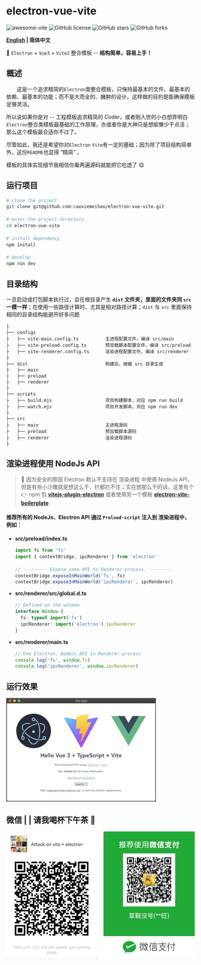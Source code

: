 # electron-vue-vite

![awesome-vite](https://camo.githubusercontent.com/abb97269de2982c379cbc128bba93ba724d8822bfbe082737772bd4feb59cb54/68747470733a2f2f63646e2e7261776769742e636f6d2f73696e647265736f726875732f617765736f6d652f643733303566333864323966656437386661383536353265336136336531353464643865383832392f6d656469612f62616467652e737667)
![GitHub license](https://img.shields.io/github/license/caoxiemeihao/electron-vue-vite?style=flat)
![GitHub stars](https://img.shields.io/github/stars/caoxiemeihao/electron-vue-vite?color=fa6470&style=flat)
![GitHub forks](https://img.shields.io/github/forks/caoxiemeihao/electron-vue-vite?style=flat)


**[English](README.md) | 简体中文**

🥳 `Electron` + `Vue3` + `Vite2` 整合模板 -- **结构简单，容易上手！**

## 概述

&emsp;&emsp;这是一个追求精简的`Electron`类整合模板，只保持最基本的文件、最基本的依赖、最基本的功能；而不是大而全的、臃肿的设计。这样做的目的是能确保模板足够灵活。

所以说如果你是对 -- 工程模板追求精简的 Coder，或者刚入世的小白想弄明白`Electron`整合类模板最基础的工作原理，亦或者你是大神只是想偷懒少干点活；那么这个模板最合适你不过了。

尽管如此，我还是希望你对`Electron` `Vite`有一定的基础；因为除了项目结构简单外，这份`README`也显得 “精简” 。

模板的具体实现细节我相信你看两遍源码就能把它吃透了 😋

## 运行项目

  ```bash
  # clone the project
  git clone git@github.com:caoxiemeihao/electron-vue-vite.git

  # enter the project directory
  cd electron-vue-vite

  # install dependency
  npm install

  # develop
  npm run dev
  ```

## 目录结构

一旦启动或打包脚本执行过，会在根目录产生 **`dist` 文件夹，里面的文件夹同 `src` 一模一样**；在使用一些路径计算时，尤其是相对路径计算；`dist` 与 `src` 里面保持相同的目录结构能避开好多问题

```tree
├
├── configs
├   ├── vite-main.config.ts          主进程配置文件，编译 src/main
├   ├── vite-preload.config.ts       预加载脚本配置文件，编译 src/preload
├   ├── vite-renderer.config.ts      渲染进程配置文件，编译 src/renderer
├
├── dist                             构建后，根据 src 目录生成
├   ├── main
├   ├── preload
├   ├── renderer
├
├── scripts
├   ├── build.mjs                    项目构建脚本，对应 npm run build
├   ├── watch.mjs                    项目开发脚本，对应 npm run dev
├
├── src
├   ├── main                         主进程源码
├   ├── preload                      预加载脚本源码
├   ├── renderer                     渲染进程源码
├
```

## 渲染进程使用 NodeJs API

> 🚧 因为安全的原因 Electron 默认不支持在 渲染进程 中使用 NodeJs API，但是有些小沙雕就是想这么干，拦都拦不住；实在想那么干的话，这里有个 👉 npm 包 **[vitejs-plugin-electron](https://www.npmjs.com/package/vitejs-plugin-electron)** 或者使用另一个模板 **[electron-vite-boilerplate](https://github.com/caoxiemeihao/electron-vite-boilerplate)**


#### 推荐所有的 NodeJs、Electron API 通过 `Preload-script` 注入到 渲染进程中，例如：

* **src/preload/index.ts**

  ```typescript
  import fs from 'fs'
  import { contextBridge, ipcRenderer } from 'electron'

  // --------- Expose some API to Renderer-process. ---------
  contextBridge.exposeInMainWorld('fs', fs)
  contextBridge.exposeInMainWorld('ipcRenderer', ipcRenderer)
  ```

* **src/renderer/src/global.d.ts**

  ```typescript
  // Defined on the window
  interface Window {
    fs: typeof import('fs')
    ipcRenderer: import('electron').IpcRenderer
  }
  ```

* **src/renderer/main.ts**

  ```typescript
  // Use Electron, NodeJs API in Renderer-process
  console.log('fs', window.fs)
  console.log('ipcRenderer', window.ipcRenderer)
  ```

## 运行效果
<img width="400px" src="https://raw.githubusercontent.com/caoxiemeihao/blog/main/electron-vue-vite/screenshot/electron-15.png" />

## 微信 | | 请我喝杯下午茶 🥳

<div style="display:flex;">
  <img width="244px" src="https://raw.githubusercontent.com/caoxiemeihao/blog/main/assets/wechat/group/qrcode.jpg" />
  &nbsp;&nbsp;&nbsp;&nbsp;
  <img width="244px" src="https://raw.githubusercontent.com/caoxiemeihao/blog/main/assets/wechat/%24qrcode/%24.png" />
</div>
